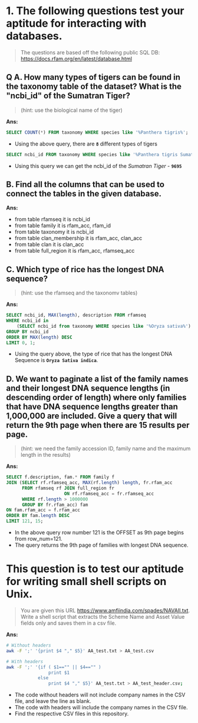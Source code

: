 # 1. The following questions test your aptitude for interacting with databases. 
> The questions are based off the following public SQL DB: https://docs.rfam.org/en/latest/database.html

## Q A. How many types of tigers can be found in the taxonomy table of the dataset? What is the "ncbi_id" of the Sumatran Tiger? 
> (hint: use the biological name of the tiger)

**Ans:**
```sql
SELECT COUNT(*) FROM taxonomy WHERE species like '%Panthera tigris%';
```
* Using the above query, there are **`8`** different types of tigers

```sql
SELECT ncbi_id FROM taxonomy WHERE species like '%Panthera tigris Sumatrae%';
```
* Using this query we can get the ncbi_id of the *Sumatran Tiger* - **`9695`**

## B. Find all the columns that can be used to connect the tables in the given database.

**Ans:**
* from table rfamseq it is ncbi_id
* from table family it is rfam_acc, rfam_id
* from table taxonomy it is ncbi_id
* from table clan_membership it is rfam_acc, clan_acc
* from table clan it is clan_acc
* from table full_region it is rfam_acc, rfamseq_acc

## C. Which type of rice has the longest DNA sequence?
> (hint: use the rfamseq and the taxonomv tables)

**Ans:**
```sql
SELECT ncbi_id, MAX(length), description FROM rfamseq 
WHERE ncbi_id in 
	(SELECT ncbi_id from taxonomy WHERE species like '%Oryza sativa%')
GROUP BY ncbi_id 
ORDER BY MAX(length) DESC
LIMIT 0, 1;
```
* Using the query above, the type of rice that has the longest DNA Sequence is  **`Oryza Sativa indica`**.


## D. We want to paginate a list of the family names and their longest DNA sequence lengths (in descending order of length) where only families that have DNA sequence lengths greater than 1,000,000 are included. Give a query that will return the 9th page when there are 15 results per page. 
> (hint: we need the family accession ID, family name and the maximum length in the results)

**Ans:**
```sql
SELECT f.description, fam.* FROM family f 
JOIN (SELECT rf.rfamseq_acc, MAX(rf.length) length, fr.rfam_acc 
	  FROM rfamseq rf JOIN full_region fr 
	  				  ON rf.rfamseq_acc = fr.rfamseq_acc 
	  WHERE rf.length > 1000000
	  GROUP BY fr.rfam_acc) fam
ON fam.rfam_acc = f.rfam_acc
ORDER BY fam.length DESC
LIMIT 121, 15;
```
* In the above query row number 121 is the OFFSET as 9th page begins from row_num=121.
* The query returns the 9th page of families with longest DNA sequence.


# This question is to test our aptitude for writing small shell scripts on Unix.
>You are given this URL https://www.amfiindia.com/spades/NAVAIl.txt. Write a shell script that extracts the Scheme Name and Asset Value fields only and saves them in a csv file.

**Ans:**
```bash
# Without headers
awk -F ';' '{print $4 "," $5}' AA_test.txt > AA_test.csv

# With headers
awk -F ';' '{if ( $1=="" || $4=="" )
				print $1
			else 
				print $4 "," $5}' AA_test.txt > AA_test_header.csv;
```

* The code without headers will not include company names in the CSV file, and leave the line as blank.
* The code with headers will include the company names in the CSV file.
* Find the respective CSV files in this repository.